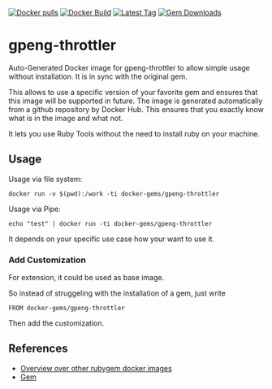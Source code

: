 [![Docker pulls](https://img.shields.io/docker/pulls/rubygem/gpeng-throttler.svg)](https://hub.docker.com/r/rubygem/gpeng-throttler/)
[![Docker Build](https://img.shields.io/docker/automated/rubygem/gpeng-throttler.svg)](https://hub.docker.com/r/rubygem/gpeng-throttler/)
[![Latest Tag](https://img.shields.io/github/tag/docker-rubygem/gpeng-throttler.svg)](https://hub.docker.com/r/rubygem/gpeng-throttler/)
[![Gem Downloads](https://img.shields.io/gem/dt/gpeng-throttler.svg)](https://rubygems.org/gems/gpeng-throttler/)
# gpeng-throttler

Auto-Generated Docker image for gpeng-throttler to allow simple usage without installation.
It is in sync with the original gem.

This allows to use a specific version of your favorite gem and ensures that this image will be supported in future.
The image is generated automatically from a github repository by Docker Hub.
This ensures that you exactly know what is in the image and what not.

It lets you use Ruby Tools without the need to install ruby on your machine.

## Usage

Usage via file system:

`docker run -v $(pwd):/work -ti docker-gems/gpeng-throttler`

Usage via Pipe:

`echo "test" | docker run -ti docker-gems/gpeng-throttler`

It depends on your specific use case how your want to use it.

### Add Customization

For extension, it could be used as base image.

So instead of struggeling with the installation of a gem, just write

`FROM docker-gems/gpeng-throttler`

Then add the customization.

## References

 - [Overview over other rubygem docker images](https://github.com/thinkbot/docker-rubygem)
 - [Gem](https://rubygems.org/gems/gpeng-throttler/)
